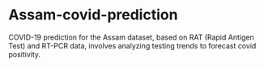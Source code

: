 # Assam-covid-prediction
COVID-19 prediction for the Assam dataset, based on RAT (Rapid Antigen Test) and RT-PCR data, involves analyzing testing trends to forecast covid positivity.
